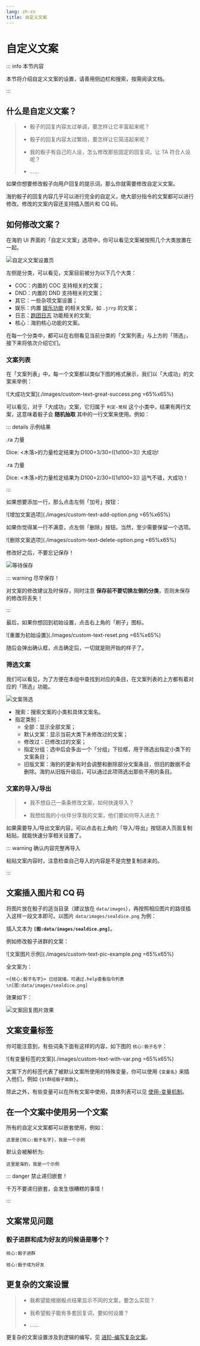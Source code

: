 ```yaml
---
lang: zh-cn
title: 自定义文案
---
```


# 自定义文案

::: info 本节内容

本节将介绍自定义文案的设置，请善用侧边栏和搜索，按需阅读文档。

:::

## 什么是自定义文案？

> - 骰子的回复内容太过单调，要怎样让它丰富起来呢？
> 
> - 骰子的回复内容太过繁琐，要怎样让它简洁起来呢？
> 
> - 我的骰子有自己的人设，怎么修改那些固定的回复词，让 TA 符合人设呢？
> 
> - ……

如果你想要修改骰子向用户回复的提示词，那么你就需要修改自定义文案。

海豹骰子的回复内容几乎可以进行完全的自定义，绝大部分指令的文案都可以进行修改。修改的文案内容还支持插入图片和 CQ 码。

## 如何修改文案？

在海豹 UI 界面的「自定义文案」选项中，你可以看见文案被按照几个大类放置在一起。

![自定义文案设置页](./images/custom-text-main.png)

左侧是分类，可以看见，文案目前被分为以下几个大类：

- COC：内置的 COC 支持相关的文案；
- DND：内置的 DND 支持相关的文案；
- 其它：一些杂项文案设置；
- 娱乐：内置 [娱乐功能](../use/fun.md) 的相关文案，如 `.jrrp` 的文案；
- 日志：[跑团日志](../use/log.md) 功能相关的文案;
- 核心：海豹核心功能的文案。

在每一个分类中，都可以在右侧看见当前分类的「文案列表」与上方的「筛选」，接下来将依次介绍它们。

### 文案列表

在「文案列表」中，每一个文案都以类似下图的格式展示，我们以「大成功」的文案来举例：

![大成功文案](./images/custom-text-great-success.png =65%x65%)

可以看见，对于「大成功」文案，它归属于 `判定-常规` 这个小类中，结果有两行文案，这意味着骰子会 **随机抽取** 其中的一行文案来使用。例如：

::: details 示例结果

.ra 力量

Dice: <木落>的力量检定结果为:D100=3/30=([1d100=3]) 大成功!

.ra 力量

Dice: <木落>的力量检定结果为:D100=2/30=([1d100=3]) 运气不错，大成功！

:::

如果想要添加一行，那么点击左侧「加号」按钮：

![增加文案选项](./images/custom-text-add-option.png =65%x65%)

如果你觉得某一行不满意，点左侧「删除」按钮。当然，至少需要保留一个选项。

![删除文案选项](./images/custom-text-delete-option.png =65%x65%)

修改好之后，不要忘记保存！

![等待保存](./images/custom-text-waiting-save.png)

::: warning 尽早保存！

对文案的修改建议及时保存，同时注意 **保存前不要切换左侧的分类**，否则未保存的修改将丢失！

:::

最后，如果你想回到初始设置，点击右上角的「刷子」图标。

![重置为初始设置](./images/custom-text-reset.png =65%x65%)

随后会弹出确认框，点击确定后，一切就是刚开始的样子了。

### 筛选文案

我们可以看见，为了方便在本组中查找到对应的条目，在文案列表的上方都有着对应的「筛选」功能。

![文案筛选](./images/custom-text-filter.png)

- 搜索：搜索文案的小类和具体文案名。
- 指定类别：
  - 全部：显示全部文案；
  - 默认文案：显示当前大类下未修改过的文案；
  - 修改过：已修改过的文案；
  - 指定分组：选中后会多出一个「分组」下拉框，用于筛选出指定小类下的文案条目；
  - 旧版文案：海豹的更新有时会调整和删除部分文案条目，但旧的数据不会删除。海豹从旧版升级后，可以通过此项筛选出那些不用的条目。


### 文案的导入/导出

> - 我不想自己一条条修改文案，如何快速导入？
>
> - 我想给我的小伙伴分享我的文案，他们要如何导入进去？

如果需要导入/导出文案内容，可以点击右上角的「导入/导出」按钮进入页面复制粘贴，就能快速分享相关设置了。

::: warning 确认内容完整再导入

粘贴文案内容时，注意检查自己导入的内容是不是完整复制进来的。

:::


## 文案插入图片和 CQ 码

将图片放在骰子的适当目录（建议放在 `data/images`），再按照相应图片的路径插入这样一段文本即可。以图片 `data/images/sealdice.png` 为例：

插入文本为 **`[图:data/images/sealdice.png]`**。

例如修改骰子进群的文案：

![文案图片示例](./images/custom-text-pic-example.png =65%x65%)

全文案为：

```text
<{核心:骰子名字}> 已经就绪。可通过.help查看指令列表\n[图:data/images/sealdice.png]
```

效果如下：

![文案回复图片效果](./images/custom-text-pic-show.png)

## 文案变量标签

你可能注意到，有些词条下面有这样的内容，如下图的 `核心:骰子名字`：

![有变量标签的文案](./images/custom-text-with-var.png =65%x65%)

文案下方的标签代表了被默认文案所使用的特殊变量，你可以使用 `{变量名}` 来插入他们，例如 `{$t群组骰子面数}`。

除此之外，有些变量可以在所有文案中使用，具体列表可以见 [使用-变量机制](../use/helper.md#变量机制)。

## 在一个文案中使用另一个文案

所有的自定义文案都可以嵌套使用，例如：

```text
这里是{核心:骰子名字}，我是一个示例
```

默认会被解析为:

```
这里是海豹，我是一个示例
```

::: danger 禁止递归嵌套！

千万不要递归嵌套，会发生很糟糕的事情！

:::

## 文案常见问题

### 骰子进群和成为好友的问候语是哪个？

`核心:骰子进群`

`核心:骰子成为好友`

## 更复杂的文案设置

> - 我希望能根据骰点结果显示不同的文案，要怎么实现？
>
> - 我希望骰子能有多套回复词，要如何设置？
>
> - ……

更复杂的文案设置涉及到逻辑的编写，见 [进阶-编写复杂文案](../advanced/edit_complex_custom_text.md)。